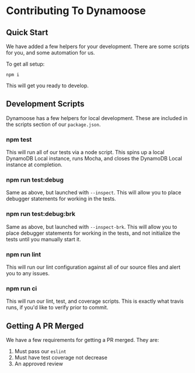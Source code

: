 # Contributing To Dynamoose

## Quick Start

We have added a few helpers for your development. There are some scripts for you, and some automation for us.

To get all setup:

    npm i

This will get you ready to develop.

## Development Scripts

Dynamoose has a few helpers for local development. These are included in the scripts section of our `package.json`.

### npm test

This will run all of our tests via a node script. This spins up a local DynamoDB Local instance, runs Mocha, and closes the DynamoDB Local instance at completion.

### npm run test:debug

Same as above, but launched with `--inspect`. This will allow you to place debugger statements for working in the tests.

### npm run test:debug:brk

Same as above, but launched with `--inspect-brk`. This will allow you to place debugger statements for working in the tests, and not initialize the tests until you manually start it.

### npm run lint

This will run our lint configuration against all of our source files and alert you to any issues.

### npm run ci

This will run our lint, test, and coverage scripts. This is exactly what travis runs, if you'd like to verify prior to commit.

## Getting A PR Merged

We have a few requirements for getting a PR merged. They are:

  1. Must pass our `eslint`
  2. Must have test coverage not decrease
  3. An approved review

